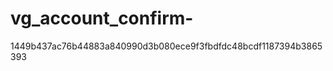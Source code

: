 vg_account_confirm-
===================
1449b437ac76b44883a840990d3b080ece9f3fbdfdc48bcdf1187394b3865393

